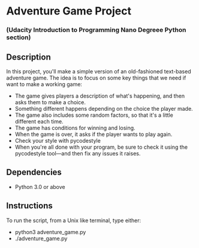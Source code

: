 # Adventure Game Project 
### (Udacity Introduction to Programming Nano Degreee Python section)

## Description 

In this project, you'll make a simple version of an old-fashioned text-based adventure game. The idea is to focus on some key things that we need if want to make a working game:

* The game gives players a description of what's   happening, and then asks them to make a choice.
* Something different happens depending on the choice the player made.
* The game also includes some random factors, so that it's a little different each time.
* The game has conditions for winning and losing.
* When the game is over, it asks if the player wants to play again.
* Check your style with pycodestyle
 * When you're all done with your program, be sure to check it using the pycodestyle tool—and then fix any issues it raises.

## Dependencies 
* Python 3.0 or above

## Instructions

To run the script, from a Unix like terminal, type either:

* python3 adventure_game.py
* ./adventure_game.py